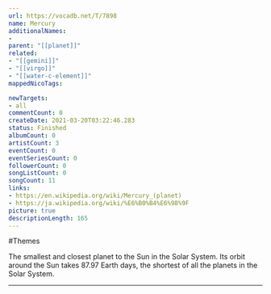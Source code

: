 ```yaml
---
url: https://vocadb.net/T/7898
name: Mercury
additionalNames: 
- 
parent: "[[planet]]"
related:
- "[[gemini]]"
- "[[virgo]]"
- "[[water-c-element]]"
mappedNicoTags:

newTargets:
- all
commentCount: 0
createDate: 2021-03-20T03:22:46.283
status: Finished
albumCount: 0
artistCount: 3
eventCount: 0
eventSeriesCount: 0
followerCount: 0
songListCount: 0
songCount: 11
links: 
- https://en.wikipedia.org/wiki/Mercury_(planet)
- https://ja.wikipedia.org/wiki/%E6%B0%B4%E6%98%9F
picture: true
descriptionLength: 165
---
```


#Themes

The smallest and closest planet to the Sun in the Solar System. Its orbit around the Sun takes 87.97 Earth days, the shortest of all the planets in the Solar System.

---

